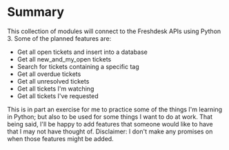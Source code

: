 # Summary
This collection of modules will connect to the Freshdesk APIs using Python 3.
Some of the planned features are:
  - Get all open tickets and insert into a database
  - Get all new_and_my_open tickets
  - Search for tickets containing a specific tag
  - Get all overdue tickets
  - Get all unresolved tickets
  - Get all tickets I'm watching
  - Get all tickets I've requested

This is in part an exercise for me to practice some of the things I'm learning
in Python; but also to be used for some things I want to do at work. That being
said, I'll be happy to add features that someone would like to have that I may
not have thought of. Disclaimer: I don't make any promises on when those
features might be added.

